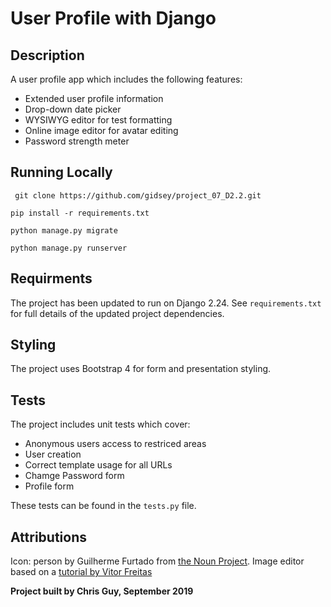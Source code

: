 # User Profile with Django

## Description

A user profile app which includes the following features:

* Extended user profile information
* Drop-down date picker
* WYSIWYG editor for test formatting
* Online image editor for avatar editing
* Password strength meter


## Running Locally

` git clone https://github.com/gidsey/project_07_D2.2.git`

`pip install -r requirements.txt`
  
 `python manage.py migrate`

 `python manage.py runserver`


## Requirments
The project has been updated to run on Django 2.24. 
See `requirements.txt` for full details of the updated project dependencies.


## Styling
The project uses Bootstrap 4 for form and presentation styling.


## Tests
The project includes unit tests which cover:

* Anonymous users access to restriced areas
* User creation
* Correct template usage for all URLs
* Chamge Password form
* Profile form

These tests can be found in the `tests.py` file.


## Attributions
Icon: person by Guilherme Furtado from [the Noun Project](https://thenounproject.com/).
Image editor based on a [tutorial by Vitor Freitas](https://simpleisbetterthancomplex.com/tutorial/2017/03/02/how-to-crop-images-in-a-django-application.html) 

**Project built by Chris Guy, September 2019**

